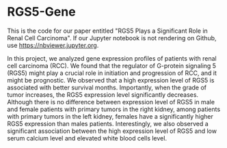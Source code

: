# RGS5-Gene

This is the code for our paper entitled "RGS5 Plays a Significant Role in Renal Cell Carcinoma". If our Jupyter notebook is not rendering on Github, use https://nbviewer.jupyter.org.

In this project, we analyzed gene expression profiles of patients with renal cell carcinoma (RCC). We found that the regulator of G-protein signaling 5 (RGS5) might play a crucial role in initiation and progression of RCC, and it might be prognostic. We observed that a high expression level of RGS5 is associated with better survival months. Importantly, when the grade of tumor increases, the RGS5 expression level significantly decreases. Although there is no difference between expression level of RGS5 in male and female patients with primary tumors in the right kidney, among patients with primary tumors in the left kidney, females have a significantly higher RGS5 expression than males patients. Interestingly, we also observed a significant association between the high expression level of RGS5 and low serum calcium level and elevated white blood cells level.
